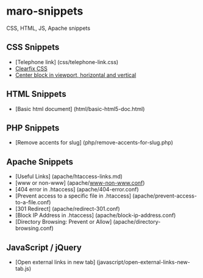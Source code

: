 # maro-snippets
CSS, HTML, JS, Apache snippets

## CSS Snippets

- [Telephone link] (css/telephone-link.css)
- [Clearfix CSS](css/clearfix.css)
- [Center block in viewport, horizontal and vertical](css/center-vertical-horizontal.css)


## HTML Snippets

- [Basic html document] (html/basic-html5-doc.html)

## PHP Snippets

- [Remove accents for slug] (php/remove-accents-for-slug.php)

## Apache Snippets

- [Useful Links] (apache/htaccess-links.md)
- [www or non-www] (apache/www-non-www.conf)
- [404 error in .htaccess] (apache/404-error.conf)
- [Prevent access to a specific file in .htaccess] (apache/prevent-access-to-a-file.conf)
- [301 Redirect] (apache/redirect-301.conf)
- [Block IP Address in .htaccess] (apache/block-ip-address.conf)
- [Directory Browsing: Prevent or Allow] (apache/directory-browsing.conf)

## JavaScript / jQuery

- [Open external links in new tab] (javascript/open-external-links-new-tab.js)